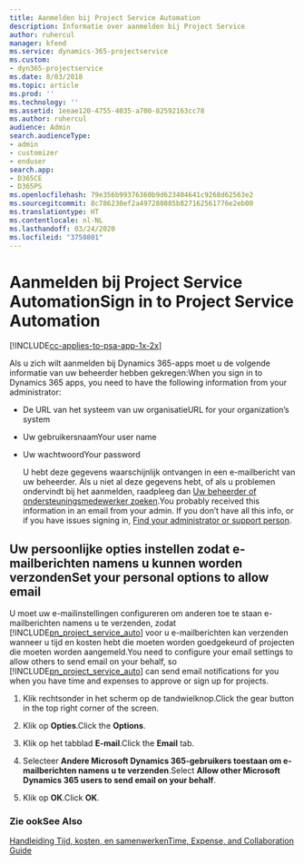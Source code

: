 ```yaml
---
title: Aanmelden bij Project Service Automation
description: Informatie over aanmelden bij Project Service
author: ruhercul
manager: kfend
ms.service: dynamics-365-projectservice
ms.custom:
- dyn365-projectservice
ms.date: 8/03/2018
ms.topic: article
ms.prod: ''
ms.technology: ''
ms.assetid: 1eeae120-4755-4035-a700-82592163cc78
ms.author: ruhercul
audience: Admin
search.audienceType:
- admin
- customizer
- enduser
search.app:
- D365CE
- D365PS
ms.openlocfilehash: 79e356b99376360b9d623404641c9268d62563e2
ms.sourcegitcommit: 8c786230ef2a497280885b827162561776e2eb00
ms.translationtype: HT
ms.contentlocale: nl-NL
ms.lasthandoff: 03/24/2020
ms.locfileid: "3750801"
---
```

# <a name="sign-in-to-project-service-automation"></a><span data-ttu-id="1954a-103">Aanmelden bij Project Service Automation</span><span class="sxs-lookup"><span data-stu-id="1954a-103">Sign in to Project Service Automation</span></span>

[!INCLUDE[cc-applies-to-psa-app-1x-2x](../includes/cc-applies-to-psa-app-1x-2x.md)]

<span data-ttu-id="1954a-104">Als u zich wilt aanmelden bij Dynamics 365-apps moet u de volgende informatie van uw beheerder hebben gekregen:</span><span class="sxs-lookup"><span data-stu-id="1954a-104">When you sign in to Dynamics 365 apps, you need to have the following information from your administrator:</span></span>  
  
- <span data-ttu-id="1954a-105">De URL van het systeem van uw organisatie</span><span class="sxs-lookup"><span data-stu-id="1954a-105">URL for your organization’s system</span></span>  
  
- <span data-ttu-id="1954a-106">Uw gebruikersnaam</span><span class="sxs-lookup"><span data-stu-id="1954a-106">Your user name</span></span>  
  
- <span data-ttu-id="1954a-107">Uw wachtwoord</span><span class="sxs-lookup"><span data-stu-id="1954a-107">Your password</span></span>  
  
  <span data-ttu-id="1954a-108">U hebt deze gegevens waarschijnlijk ontvangen in een e-mailbericht van uw beheerder. Als u niet al deze gegevens hebt, of als u problemen ondervindt bij het aanmelden, raadpleeg dan [Uw beheerder of ondersteuningsmedewerker zoeken](../basics/find-administrator-support.md).</span><span class="sxs-lookup"><span data-stu-id="1954a-108">You probably received this information in an email from your admin. If you don’t have all this info, or if you have issues signing in, [Find your administrator or support person](../basics/find-administrator-support.md).</span></span>  
  
## <a name="set-your-personal-options-to-allow-email"></a><span data-ttu-id="1954a-109">Uw persoonlijke opties instellen zodat e-mailberichten namens u kunnen worden verzonden</span><span class="sxs-lookup"><span data-stu-id="1954a-109">Set your personal options to allow email</span></span>  
 <span data-ttu-id="1954a-110">U moet uw e-mailinstellingen configureren om anderen toe te staan e-mailberichten namens u te verzenden, zodat [!INCLUDE[pn_project_service_auto](../includes/pn-project-service-auto.md)] voor u e-mailberichten kan verzenden wanneer u tijd en kosten hebt die moeten worden goedgekeurd of projecten die moeten worden aangemeld.</span><span class="sxs-lookup"><span data-stu-id="1954a-110">You need to configure your email settings to allow others to send email on your behalf, so [!INCLUDE[pn_project_service_auto](../includes/pn-project-service-auto.md)] can send email notifications for you when you have time and expenses to approve or sign up for projects.</span></span>  
  
1.  <span data-ttu-id="1954a-111">Klik rechtsonder in het scherm op de tandwielknop.</span><span class="sxs-lookup"><span data-stu-id="1954a-111">Click the gear button in the top right corner of the screen.</span></span>  
  
2.  <span data-ttu-id="1954a-112">Klik op **Opties**.</span><span class="sxs-lookup"><span data-stu-id="1954a-112">Click the **Options**.</span></span>  
  
3.  <span data-ttu-id="1954a-113">Klik op het tabblad **E-mail**.</span><span class="sxs-lookup"><span data-stu-id="1954a-113">Click the **Email** tab.</span></span>  
  
4.  <span data-ttu-id="1954a-114">Selecteer **Andere Microsoft Dynamics 365-gebruikers toestaan om e-mailberichten namens u te verzenden**.</span><span class="sxs-lookup"><span data-stu-id="1954a-114">Select **Allow other Microsoft Dynamics 365 users to send email on your behalf**.</span></span>  
  
5.  <span data-ttu-id="1954a-115">Klik op **OK**.</span><span class="sxs-lookup"><span data-stu-id="1954a-115">Click **OK**.</span></span>  
  
### <a name="see-also"></a><span data-ttu-id="1954a-116">Zie ook</span><span class="sxs-lookup"><span data-stu-id="1954a-116">See Also</span></span>  
 [<span data-ttu-id="1954a-117">Handleiding Tijd, kosten, en samenwerken</span><span class="sxs-lookup"><span data-stu-id="1954a-117">Time, Expense, and Collaboration Guide</span></span>](../project-service/time-expense-collaboration-guide.md)
